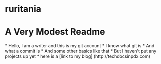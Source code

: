 # ruritania
<h1>A Very Modest Readme</h1>
* Hello, I am a writer and this is my git account
* I know what git is
* And what a commit is
* And some other basics like that
* But I haven't put any projects up yet
* here is a [link to my blog] (http://techdocsinpdx.com)

